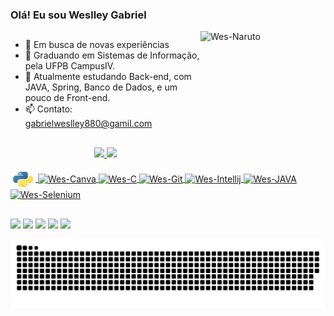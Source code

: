 ### Olá! Eu sou Weslley Gabriel


<div style="display: inline_block"  >
   <img align="right" alt="Wes-Naruto" height="200" width="200" src="https://raw.githubusercontent.com/teteusAraujo/teteusAraujo/main/naruto.gif" />
  </div>
  
 ##
  
  
  
- 🔭 Em busca de novas experiências
- 🌱 Graduando em Sistemas de Informação, pela UFPB CampusIV.
- 🤔 Atualmente estudando Back-end, com JAVA, Spring, Banco de Dados, e um pouco de Front-end.
- 📫 Contato: gabrielweslley880@gamil.com

##
##
   <div align="center">
   <a href="https://github.com/WeslleyGabriel">
   <img height="150em" src="https://github-readme-stats.vercel.app/api?username=Weslleygabriel&show_icons=true&theme=dark&include_all_commits=true&count_private=true"/>
   <img height="110em" src="https://github-readme-stats.vercel.app/api/top-langs/?username=WeslleyGabriel&layout=compact&langs_count=7&theme=dark"/> 
   </div>
  
  
  <div style="display: inline_block"><br>
  <img align="center" alt="Wes-Python" height="30" width="40" src="https://raw.githubusercontent.com/devicons/devicon/master/icons/python/python-original.svg">
  <img align="center" alt="Wes-Canva" height="30" width="40" src="https://cdn.jsdelivr.net/gh/devicons/devicon/icons/canva/canva-original.svg" />
  <img align="center" alt="Wes-C" height="30" width="40" src="https://cdn.jsdelivr.net/gh/devicons/devicon/icons/c/c-original.svg" />
  <img align="center" alt="Wes-Git" height="45" width="45" src="https://cdn.jsdelivr.net/gh/devicons/devicon/icons/git/git-plain-wordmark.svg" />
  <img align="center" alt="Wes-Intellij" height="30" width="35" src="https://cdn.jsdelivr.net/gh/devicons/devicon/icons/intellij/intellij-original.svg" />
  <img align="center" alt="Wes-JAVA" height="40" width="40" src="https://cdn.jsdelivr.net/gh/devicons/devicon/icons/java/java-original.svg" />
  <img align="center" alt="Wes-Selenium" height="30" width="40"  src="https://cdn.jsdelivr.net/gh/devicons/devicon/icons/selenium/selenium-original.svg" />
 
    
    
</div>
  
##
  
  <div> 
  <a href="https://instagram.com/weslleysousaa_" target="_blank"><img src="https://img.shields.io/badge/-Instagram-%23E4405F?style=for-the-badge&logo=instagram&logoColor=white" target="_blank"></a>
 <a href="https://discord.gg/Weslley G#6746" target="_blank"><img src="https://img.shields.io/badge/Discord-7289DA?style=for-the-badge&logo=discord&logoColor=white" target="_blank"></a> 
  <a href = "mailto:gabrielweslley880@gmail.com"><img src="https://img.shields.io/badge/-Gmail-%23333?style=for-the-badge&logo=gmail&logoColor=white" target="_blank"></a>
  <a href="https://www.linkedin.com/in/weslley-gabriel-2b6727187" target="_blank"><img src="https://img.shields.io/badge/-LinkedIn-%230077B5?style=for-the-badge&logo=linkedin&logoColor=white" target="_blank"></a>
    <a href="https://t.me/WeslleyGabriel05" target="_blank"><img src="https://img.shields.io/badge/Telegram-2CA5E0?style=for-the-badge&logo=telegram&logoColor=white" target="_blank"></a>
   
  ![Snake animation](https://github.com/WeslleyGabriel/WeslleyGabriel/blob/output/github-contribution-grid-snake.svg)
 
</div>

